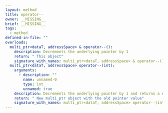 ```yaml
---
layout: method
title: operator--
owner: __MISSING__
brief: __MISSING__
tags:
  - method
defined-in-file: ""
overloads:
  multi_ptr<dataT, addressSpace> & operator--():
    description: Decrements the underlying pointer by 1
    return: " This object"
    signature_with_names: multi_ptr<dataT, addressSpace> & operator--()
  multi_ptr<dataT, addressSpace> operator--(int):
    arguments:
      - description: ""
        name: unnamed-0
        type: int
        unnamed: true
    description: Decrements the underlying pointer by 1 and returns a new multi_ptr with the value of the previous pointer
    return: " New multi_ptr object with the old pointer value"
    signature_with_names: multi_ptr<dataT, addressSpace> operator--(int)
---
```

